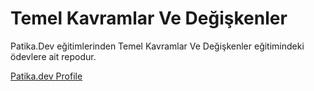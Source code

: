# Temel Kavramlar Ve Değişkenler 

Patika.Dev eğitimlerinden Temel Kavramlar Ve Değişkenler eğitimindeki ödevlere ait repodur.

[Patika.dev Profile](https://app.patika.dev/ecb)
